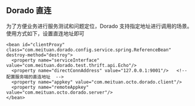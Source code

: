 
## Dorado 直连

为了方便业务进行服务测试和问题定位，Dorado 支持指定地址进行调用的场景。使用方式如下，设置直连地址即可

````
<bean id="clientProxy" class="com.meituan.dorado.config.service.spring.ReferenceBean" destroy-method="destroy">
  <property name="serviceInterface" value="com.meituan.dorado.test.thrift.api.Echo"/>
  <property name="directConnAddress" value="127.0.0.1:9001"/>   <!--  配置服务端的直连地址  -->
  <property name="appkey" value="com.meituan.octo.dorado.client"/>
  <property name="remoteAppkey" value="com.meituan.octo.dorado.server"/>
</bean>
````
